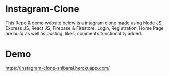 ﻿# Instagram-Clone

This Repo & demo website below is a intagram clone made using Node JS, Express JS, React JS, Firebase & Firestore. Login, Registration, Home Page are build as well as posting, likes, comments functionality added.

# Demo

https://instagram-clone-snlbaral.herokuapp.com/
